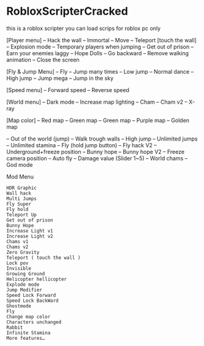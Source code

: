 # RobloxScripterCracked
this is a roblox scripter  you can load scrips for roblox pc only 

[Player menu]
– Hack the wall
– Immortal
– Move
– Teleport [touch the wall]
– Explosion mode
– Temporary players when jumping
– Get out of prison
– Earn your enemies laggy
– Hope Dolls
– Go backward
– Remove walking animation
– Close the screen

[Fly & Jump Menu]
– Fly
– Jump many times
– Low jump
– Normal dance
– High jump
– Jump mega
– Jump in the sky

[Speed menu]
– Forward speed
– Reverse speed

[World menu]
– Dark mode
– Increase map lighting
– Cham
– Cham v2
– X-ray

[Map color]
– Red map
– Green map
– Green map
– Purple map
– Golden map

– Out of the world (jump)
– Walk trough walls
– High jump
– Unlimited jumps
– Unlimited stamina
– Fly (hold jump button)
– Fly hack V2
– Underground+freeze position
– Bunny hope
– Bunny hope V2
– Freeze camera position
– Auto fly
– Damage value (Slider 1~5)
– World chams
– God mode

 Mod Menu

    HDR Graphic
    Wall hack
    Multi Jumps
    Fly Super
    Fly hold
    Teleport Up
    Get out of prison
    Bunny Hope
    Increase Light v1
    Increase Light v2
    Chams v1
    Chams v2
    Zero Gravity
    Teleport ( touch the wall )
    Lock pov
    Invisible
    Growing Ground
    Helicopter hellicopter
    Explode mode
    Jump Modifier
    Speed Lock Forward
    Speed Lock BackWard
    Ghostmode
    Fly
    Change map color
    Characters unchanged
    Rabbit
    Infinite Stamina
    More features…
